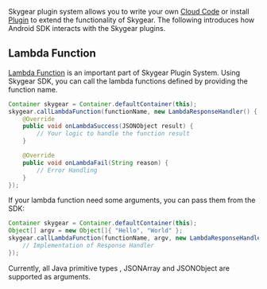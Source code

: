 Skygear plugin system allows you to write your own
[Cloud Code](/cloud-code/guide) or install [Plugin](/plugin/guide) to extend
the functionality of Skygear. The following introduces how Android SDK interacts
with the Skygear plugins.

<a name="lambda"></a>
## Lambda Function

[Lambda Function](/cloud-code/guide/lambda) is an important part of Skygear Plugin System. Using Skygear
SDK, you can call the lambda functions defined by providing the function name.

```java
Container skygear = Container.defaultContainer(this);
skygear.callLambdaFunction(functionName, new LambdaResponseHandler() {
    @Override
    public void onLambdaSuccess(JSONObject result) {
        // Your logic to handle the function result
    }

    @Override
    public void onLambdaFail(String reason) {
        // Error Handling
    }
});
```

If your lambda function need some arguments, you can pass them from the SDK:

```java
Container skygear = Container.defaultContainer(this);
Object[] argv = new Object[]{ "Hello", "World" };
skygear.callLambdaFunction(functionName, argv, new LambdaResponseHandler() {
    // Implementation of Response Handler
});
```

Currently, all Java primitive types , JSONArray and JSONObject are supported
as arguments.
